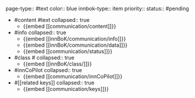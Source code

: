 page-type:: #text
color:: blue
innbok-type:: item
priority:: 
status:: #pending

- #content #text
  collapsed:: true
	- {{embed [[communication/content]]}}
- #info
  collapsed:: true
	- {{embed [[innBoK/communication/info]]}}
	- {{embed [[innBoK/communication/data]]}}
	- {{embed [[communication/status]]}}
- #class #
  collapsed:: true
	- {{embed [[innBoK/class/]]}}
- #innCoPilot
  collapsed:: true
	- {{embed [[communication/innCoPilot]]}}
- #[[related keys]]
  collapsed:: true
	- {{embed [[communication/keys]]}}












